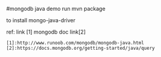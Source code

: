 #mongodb java demo
run 
    mvn package

to install mongo-java-driver

ref: 
link [1]
mongodb doc link[2]

    [1]:http://www.runoob.com/mongodb/mongodb-java.html
    [2]:https://docs.mongodb.org/getting-started/java/query
